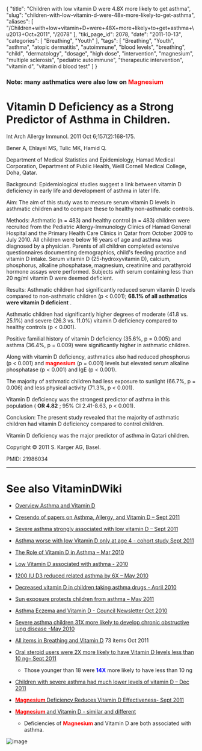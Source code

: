 {
    "title": "Children with low vitamin D were 4.8X more likely to get asthma",
    "slug": "children-with-low-vitamin-d-were-48x-more-likely-to-get-asthma",
    "aliases": [
        "/Children+with+low+vitamin+D+were+48X+more+likely+to+get+asthma+\u2013+Oct+2011",
        "/2078"
    ],
    "tiki_page_id": 2078,
    "date": "2011-10-13",
    "categories": [
        "Breathing",
        "Youth"
    ],
    "tags": [
        "Breathing",
        "Youth",
        "asthma",
        "atopic dermatitis",
        "autoimmune",
        "blood levels",
        "breathing",
        "child",
        "dermatology",
        "dosage",
        "high dose",
        "intervention",
        "magnesium",
        "multiple sclerosis",
        "pediatric autoimmune",
        "therapeutic intervention",
        "vitamin d",
        "vitamin d blood test"
    ]
}


### Note: many asthmatics were also low on <span style="color:#F00;">Magnesium</span>

# Vitamin D Deficiency as a Strong Predictor of Asthma in Children.

Int Arch Allergy Immunol. 2011 Oct 6;157(2):168-175. 

Bener A, Ehlayel MS, Tulic MK, Hamid Q.

Department of Medical Statistics and Epidemiology, Hamad Medical Corporation, Department of Public Health, Weill Cornell Medical College, Doha, Qatar.

Background: Epidemiological studies suggest a link between vitamin D deficiency in early life and development of asthma in later life. 

Aim: The aim of this study was to measure serum vitamin D levels in asthmatic children and to compare these to healthy non-asthmatic controls. 

Methods: Asthmatic (n = 483) and healthy control (n = 483) children were recruited from the Pediatric Allergy-Immunology Clinics of Hamad General Hospital and the Primary Health Care Clinics in Qatar from October 2009 to July 2010. All children were below 16 years of age and asthma was diagnosed by a physician. Parents of all children completed extensive questionnaires documenting demographics, child's feeding practice and vitamin D intake. Serum vitamin D (25-hydroxyvitamin D), calcium, phosphorus, alkaline phosphatase, magnesium, creatinine and parathyroid hormone assays were performed. Subjects with serum containing less than 20 ng/ml vitamin D were deemed deficient. 

Results: Asthmatic children had significantly reduced serum vitamin D levels compared to non-asthmatic children (p < 0.001);  **68.1% of all asthmatics were vitamin D deficient** . 

Asthmatic children had significantly higher degrees of moderate (41.8 vs. 25.1%) and severe (26.3 vs. 11.0%) vitamin D deficiency compared to healthy controls (p < 0.001). 

Positive familial history of vitamin D deficiency (35.6%, p = 0.005) and asthma (36.4%, p = 0.009) were significantly higher in asthmatic children. 

Along with vitamin D deficiency, asthmatics also had reduced phosphorus (p < 0.001) and  **<span style="color:#F00;">magnesium</span>**  (p = 0.001) levels but elevated serum alkaline phosphatase (p < 0.001) and IgE (p < 0.001). 

The majority of asthmatic children had less exposure to sunlight (66.7%, p = 0.006) and less physical activity (71.3%, p < 0.001). 

Vitamin D deficiency was the strongest predictor of asthma in this population ( **OR 4.82** ; 95% CI 2.41-8.63, p < 0.001). 

Conclusion: The present study revealed that the majority of asthmatic children had vitamin D deficiency compared to control children. 

Vitamin D deficiency was the major predictor of asthma in Qatari children.

Copyright © 2011 S. Karger AG, Basel.

PMID: 21986034

- - - - - - - - - - 

# See also VitaminDWiki

* [Overview Asthma and Vitamin D](/posts/overview-asthma-and-vitamin-d)

* [Cresendo of papers on Asthma, Allergy, and Vitamin D – Sept 2011](/tags/cresendo-of-papers-on-asthma-allergy-and-vitamin-d-sept-2011.html)

* [Severe asthma strongly associated with low vitamin D – Sept 2011](/posts/severe-asthma-strongly-associated-with-low-vitamin-d)

* [Asthma worse with low Vitamin D only at age 4 - cohort study Sept 2011](/posts/asthma-worse-with-low-vitamin-d-only-at-age-4-cohort-study)

* [The Role of Vitamin D in Asthma – Mar 2010](/posts/the-role-of-vitamin-d-in-asthma)

* [Low Vitamin D associated with asthma - 2010](/posts/low-vitamin-d-associated-with-asthma-2010)

* [1200 IU D3 reduced related asthma by 6X – May 2010](/tags/1200-iu-d3-reduced-related-asthma-by-6x-may-2010.html)

* [Decreased vitamin D in children taking asthma drugs - April 2010](/posts/decreased-vitamin-d-in-children-taking-asthma-drugs)

* [Sun exposure protects children from asthma – May 2011](/posts/sun-exposure-protects-children-from-asthma)

* [Asthma Eczema and Vitamin D - Council Newsletter Oct 2010](/posts/asthma-eczema-and-vitamin-d-council-newsletter)

* [Severe asthma children 31X more likely to develop chronic obstructive lung disease -May 2010](/posts/severe-asthma-children-31x-more-likely-to-develop-chronic-obstructive-lung-disease)

* [All items in Breathing and Vitamin D](https://www.VitaminDWiki.com/tiki-browse_categories.php?parentId=7&sort_mode=created_desc) 73 items Oct 2011

* [Oral steroid users were 2X more likely to have Vitamin D levels less than 10 ng– Sept 2011](/posts/oral-steroid-users-were-2x-more-likely-to-have-vitamin-d-levels-less-than-10-ng)

   * Those younger than 18 were  **<span style="color:#00F;">14X</span>**  more likely to have less than 10 ng

* [Children with severe asthma had much lower levels of vitamin D – Dec 2011](/posts/children-with-severe-asthma-had-much-lower-levels-of-vitamin-d)

* [ **<span style="color:#F00;">Magnesium </span>** Deficiency Reduces Vitamin D Effectiveness- Sept 2011](/tags/span-stylecolorf00magnesium-span-deficiency-reduces-vitamin-d-effectiveness-sept-2011.html)

* [ **<span style="color:#F00;">Magnesium </span>** and Vitamin D - similar and different](/tags/span-stylecolorf00magnesium-span-and-vitamin-d-similar-and-different.html)

   * Deficiencies of  **<span style="color:#F00;">Magnesium </span>** and Vitamin D are both associated with asthma.

<img src="https://d378j1rmrlek7x.cloudfront.net/attachments/gif/venn-diagram-vit-d-and-mag.gif" alt="image">